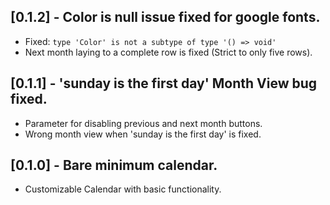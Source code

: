 ## [0.1.2] - Color is null issue fixed for google fonts.

- Fixed: `type 'Color' is not a subtype of type '() => void'`
- Next month laying to a complete row is fixed (Strict to only five rows).

## [0.1.1] - 'sunday is the first day' Month View bug fixed.

- Parameter for disabling previous and next month buttons.
- Wrong month view when 'sunday is the first day' is fixed.

## [0.1.0] - Bare minimum calendar.

- Customizable Calendar with basic functionality.
